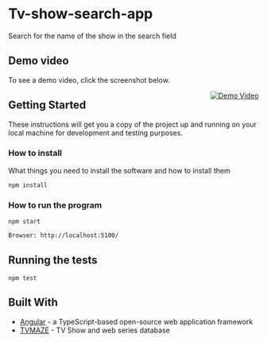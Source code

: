 # Tv-show-search-app
Search for the name of the show in the search field

## Demo video 
To see a demo video, click the screenshot below.

<a style="float:right" href="https://www.youtube.com/watch?v=NueAT-JEpWU" target="_blank">
  <img alt="Demo Video" src="https://i.ibb.co/ZM3h72h/tv-search-web-app.png" />
</a>


## Getting Started

These instructions will get you a copy of the project up and running on your local machine for development and testing purposes.

### How to install

What things you need to install the software and how to install them

```
npm install
```

### How to run the program

```
npm start
```


```
Browser: http://localhost:5100/
```


## Running the tests

```
npm test
```


## Built With

* [Angular](https://angular.io/) - a TypeScript-based open-source web application framework
* [TVMAZE](https://www.tvmaze.com/api) - TV Show and web series database
